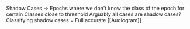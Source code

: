 Shadow Cases -> Epochs where we don't know the class of the epoch for certain
Classes close to threshold
Arguably all cases are shadow cases?
Classifying shadow cases = Full accurate [[Audiogram]]
